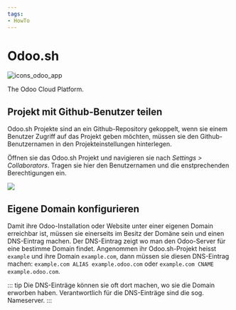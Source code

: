 ```yaml
---
tags:
- HowTo
---
```

# Odoo.sh
![icons_odoo_app](assets/icons_odoo_app.png)  

The Odoo Cloud Platform.

## Projekt mit Github-Benutzer teilen

Odoo.sh Projekte sind an ein Github-Repository gekoppelt, wenn sie einem Benutzer Zugriff auf das Projekt geben möchten, müssen sie den Github-Benutzernamen in den Projekteinstellungen hinterlegen.

Öffnen sie das Odoo.sh Projekt und navigieren sie nach *Settings > Collaborators*. Tragen sie hier den Benutzernamen und die enstprechenden Berechtigungen ein.

![](assets/Odoo.sh%20Benutzer%20hinzuf%C3%BCgen.png)

## Eigene Domain konfigurieren

Damit ihre Odoo-Installation oder Website unter einer eigenen Domain erreichbar ist, müssen sie einerseits im Besitz der Domäne sein und einen DNS-Eintrag machen. Der DNS-Eintrag zeigt wo man den Odoo-Server für eine bestimme Domain findet. Angenommen ihr Odoo.sh-Projekt heisst `example` und ihre Domain `example.com`, dann müssen sie diesen DNS-Eintrag machen: `example.com ALIAS example.odoo.com` oder `example.com CNAME example.odoo.com`.

::: tip
Die DNS-Einträge können sie oft dort machen, wo sie die Domain erworben haben. Verantwortlich für die DNS-Einträge sind die sog. Nameserver.
:::